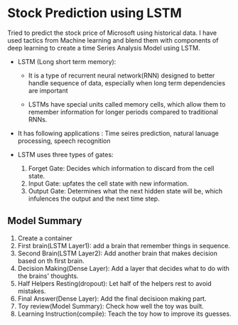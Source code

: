 # Stock Prediction using LSTM 
  Tried to predict the stock price of Microsoft using historical data. I have used tactics from Machine learning and blend them with components of deep learning to create a time Series Analysis Model using LSTM. 


- LSTM (Long short term memory):  
    - It is a type of recurrent neural network(RNN) designed to better handle sequence of data, especially when long term dependencies are important

    - LSTMs have special units called memory cells, which allow them to remember information for longer periods compared to traditional RNNs.

- It has following applications : Time seires prediction, natural lanuage processing, speech recognition

- LSTM uses three types of gates:
  1. Forget Gate: Decides which information to discard from the cell state.
  2. Input Gate: upfates the cell state with new information.
  3. Output Gate: Determines what the next hidden state will be, which infulences the output and the next time step. 


## Model Summary
  1. Create a container
  2. First brain(LSTM Layer1): add a brain that remember things in sequence.
  3. Second Brain(LSTM Layer2): Add another brain that makes decision based on th first brain.
  4. Decision Making(Dense Layer): Add a layer that decides what to do with the brains' thoughts.
  5. Half Helpers Resting(dropout): Let half of the helpers rest to avoid mistakes.
  6. Final Answer(Dense Layer): Add the final decisioon making part.
  7. Toy review(Model Summary): Check how well the toy was built.
  8. Learning Instruction(compile): Teach the toy how to improve its guesses.
